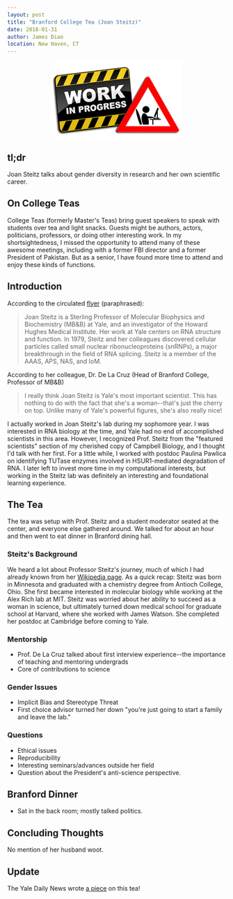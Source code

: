 ```yaml
---
layout: post
title: "Branford College Tea (Joan Steitz)"
date: 2018-01-31
author: James Diao
location: New Haven, CT
---
```


![In Progress](/img/in-progress.png)

<style>
img {
    display: block;
    margin: 0 auto;
}
.center {
    text-align: center;
}
</style>


## tl;dr
Joan Steitz talks about gender diversity in research and her own scientific career. 

## On College Teas
College Teas (formerly Master's Teas) bring guest speakers to speak with students over tea and light snacks. Guests might be authors, actors, politicians, professors, or doing other interesting work. In my shortsightedness, I missed the opportunity to attend many of these awesome meetings, including with a former FBI director and a former President of Pakistan. But as a senior, I have found more time to attend and enjoy these kinds of functions.

## Introduction

According to the circulated [flyer](/PDF/joan-steitz-tea-ad.pdf) (paraphrased): 
> Joan Steitz is a Sterling Professor of Molecular Biophysics and Biochemistry (MB&B) at Yale, and an investigator of the Howard Hughes Medical Institute. Her work at Yale centers on RNA structure and function. In 1979, Steitz and her colleagues discovered cellular particles called small nuclear ribonucleoproteins (snRNPs), a major breakthrough in the field of RNA splicing. Steitz is a member of the AAAS, APS, NAS, and IoM. 

According to her colleague, Dr. De La Cruz (Head of Branford College, Professor of MB&B)

> I really think Joan Steitz is Yale's most important scientist. This has nothing to do with the fact that she's a woman--that's just the cherry on top. Unlike many of Yale's powerful figures, she's also really nice!

I actually worked in Joan Steitz's lab during my sophomore year. I was interested in RNA biology at the time, and Yale had no end of accomplished scientists in this area. However, I recognized Prof. Steitz from the "featured scientists" section of my cherished copy of Campbell Biology, and I thought I'd talk with her first. For a little while, I worked with postdoc Paulina Pawlica on identifying TUTase enzymes involved in HSUR1-mediated degradation of RNA. I later left to invest more time in my computational interests, but working in the Steitz lab was definitely an interesting and foundational learning experience. 

## The Tea
The tea was setup with Prof. Steitz and a student moderator seated at the center, and everyone else gathered around. We talked for about an hour and then went to eat dinner in Branford dining hall. 

### Steitz's Background
We heard a lot about Professor Steitz's journey, much of which I had already known from her [Wikipedia page](https://en.wikipedia.org/wiki/Joan_A._Steitz). As a quick recap: Steitz was born in Minnesota and graduated with a chemistry degree from Antioch College, Ohio. She first became interested in molecular biology while working at the Alex Rich lab at MIT. Steitz was worried about her ability to succeed as a woman in science, but ultimately turned down medical school for graduate school at Harvard, where she worked with James Watson. She completed her postdoc at Cambridge before coming to Yale. 

### Mentorship
- Prof. De La Cruz talked about first interview experience--the importance of teaching and mentoring undergrads
- Core of contributions to science

### Gender Issues
- Implicit Bias and Stereotype Threat
- First choice advisor turned her down "you're just going to start a family and leave the lab."

### Questions
- Ethical issues
- Reproducibility
- Interesting seminars/advances outside her field
- Question about the President's anti-science perspective. 

## Branford Dinner
- Sat in the back room; mostly talked politics. 

## Concluding Thoughts
No mention of her husband woot. 

## Update
The Yale Daily News wrote [a piece](https://yaledailynews.com/blog/2018/02/01/steitz-reflects-women-in-science/) on this tea! 




